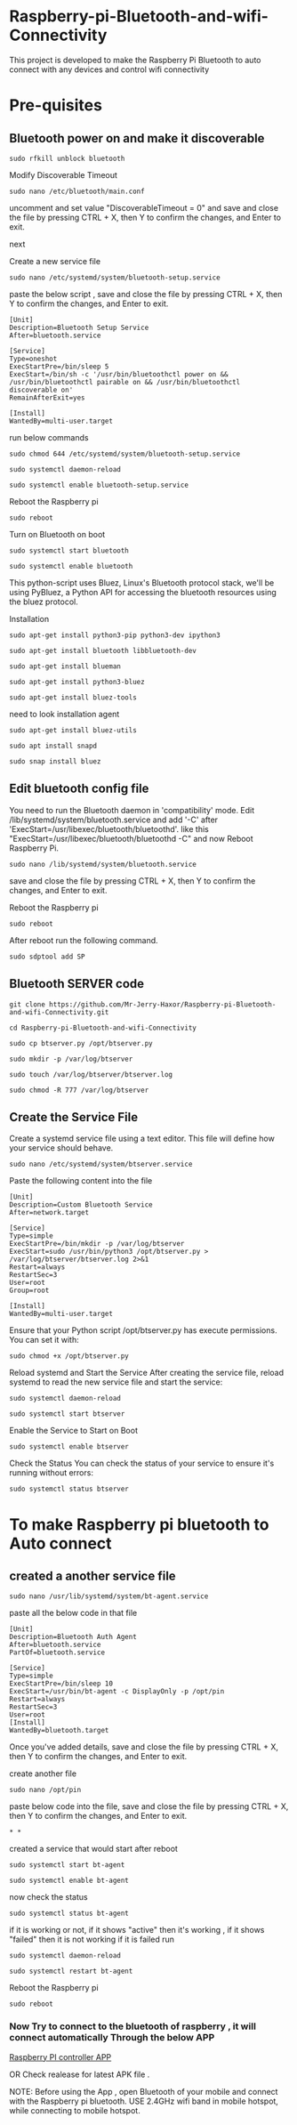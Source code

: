 # Raspberry-pi-Bluetooth-and-wifi-Connectivity

This project is developed to make the Raspberry Pi Bluetooth to auto connect with any devices and  control wifi connectivity

# Pre-quisites

## Bluetooth power on and make it discoverable 

```
sudo rfkill unblock bluetooth
```
Modify Discoverable Timeout 
```
sudo nano /etc/bluetooth/main.conf
```
uncomment and set value "DiscoverableTimeout = 0" 
and save and close the file by pressing CTRL + X, then Y to confirm the changes, and Enter to exit.



next 


Create a new service file
```
sudo nano /etc/systemd/system/bluetooth-setup.service
```
paste the below script , save and close the file by pressing CTRL + X, then Y to confirm the changes, and Enter to exit.
```
[Unit]
Description=Bluetooth Setup Service
After=bluetooth.service

[Service]
Type=oneshot
ExecStartPre=/bin/sleep 5
ExecStart=/bin/sh -c '/usr/bin/bluetoothctl power on && /usr/bin/bluetoothctl pairable on && /usr/bin/bluetoothctl discoverable on'
RemainAfterExit=yes

[Install]
WantedBy=multi-user.target
```
run below commands
```
sudo chmod 644 /etc/systemd/system/bluetooth-setup.service

sudo systemctl daemon-reload

sudo systemctl enable bluetooth-setup.service
```
Reboot the Raspberry pi
```
sudo reboot
```


Turn on Bluetooth  on boot
```
sudo systemctl start bluetooth

sudo systemctl enable bluetooth
```

This python-script uses Bluez, Linux's Bluetooth protocol stack, we'll be using PyBluez, a Python API for accessing the bluetooth resources using the bluez protocol.

Installation

```
sudo apt-get install python3-pip python3-dev ipython3

sudo apt-get install bluetooth libbluetooth-dev

sudo apt-get install blueman

sudo apt-get install python3-bluez

sudo apt-get install bluez-tools

```
need to look installation agent
```
sudo apt-get install bluez-utils

sudo apt install snapd

sudo snap install bluez

```

## Edit bluetooth config file

You need to run the Bluetooth daemon in 'compatibility' mode. Edit /lib/systemd/system/bluetooth.service and add '-C' after 'ExecStart=/usr/libexec/bluetooth/bluetoothd'. like this "ExecStart=/usr/libexec/bluetooth/bluetoothd -C" and now  Reboot Raspberry Pi. 

```
sudo nano /lib/systemd/system/bluetooth.service
```
save and close the file by pressing CTRL + X, then Y to confirm the changes, and Enter to exit.

Reboot the Raspberry pi
```
sudo reboot
```
After reboot run the following command.
```
sudo sdptool add SP
```

## Bluetooth SERVER code

```
git clone https://github.com/Mr-Jerry-Haxor/Raspberry-pi-Bluetooth-and-wifi-Connectivity.git

cd Raspberry-pi-Bluetooth-and-wifi-Connectivity

sudo cp btserver.py /opt/btserver.py

sudo mkdir -p /var/log/btserver

sudo touch /var/log/btserver/btserver.log

sudo chmod -R 777 /var/log/btserver

```

## Create the Service File

Create a systemd service file using a text editor. This file will define how your service should behave.

```
sudo nano /etc/systemd/system/btserver.service
```

Paste the following content into the file

```
[Unit]
Description=Custom Bluetooth Service
After=network.target

[Service]
Type=simple
ExecStartPre=/bin/mkdir -p /var/log/btserver
ExecStart=sudo /usr/bin/python3 /opt/btserver.py > /var/log/btserver/btserver.log 2>&1
Restart=always
RestartSec=3
User=root   
Group=root  

[Install]
WantedBy=multi-user.target
```

Ensure that your Python script /opt/btserver.py has execute permissions. You can set it with:

```
sudo chmod +x /opt/btserver.py
```

Reload systemd and Start the Service
After creating the service file, reload systemd to read the new service file and start the service:

```
sudo systemctl daemon-reload

sudo systemctl start btserver
```

Enable the Service to Start on Boot

```
sudo systemctl enable btserver
```

Check the Status
You can check the status of your service to ensure it's running without errors:

```
sudo systemctl status btserver
```

# To make Raspberry pi bluetooth to Auto connect

## created a another service file

```
sudo nano /usr/lib/systemd/system/bt-agent.service
```

paste all the below code in that file

```
[Unit]
Description=Bluetooth Auth Agent
After=bluetooth.service
PartOf=bluetooth.service

[Service]
Type=simple
ExecStartPre=/bin/sleep 10
ExecStart=/usr/bin/bt-agent -c DisplayOnly -p /opt/pin
Restart=always
RestartSec=3
User=root
[Install]
WantedBy=bluetooth.target
```

Once you've added details, save and close the file by pressing CTRL + X, then Y to confirm the changes, and Enter to exit.

create another file

```
sudo nano /opt/pin
```

paste below code into the file, save and close the file by pressing CTRL + X, then Y to confirm the changes, and Enter to exit.

```
* *
```

created a service that would start after reboot

```
sudo systemctl start bt-agent
```

```
sudo systemctl enable bt-agent
```

now check the status

```
sudo systemctl status bt-agent
```

if it is working or not, if it shows "active" then it's working , if it shows "failed" then it is  not working
if it is failed run

```
sudo systemctl daemon-reload
```

```
sudo systemctl restart bt-agent
```
Reboot the Raspberry pi
```
sudo reboot
```

### Now Try to connect to the bluetooth of raspberry , it will connect automatically Through the below APP

[Raspberry PI controller APP](https://github.com/Mr-Jerry-Haxor/Raspberry-pi-Bluetooth-and-wifi-Connectivity/releases/download/Raspberry-pi-controller-APP-v1/Raspberry.Pi.controller.v1.5.apk)

OR
Check realease for latest APK file . 

NOTE: 
Before using the App , open Bluetooth of your mobile and connect with the Raspberry pi bluetooth.
USE 2.4GHz wifi band in mobile hotspot, while connecting to mobile hotspot.
